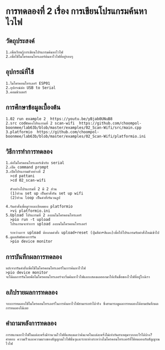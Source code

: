 # การทดลองที่ 2 เรื่อง การเขียนโปรแกรมค้นหาไวไฟ
## วัตถุประสงค์
    1.เพื่อเรียนรู้การเขียนโปรแกรมค้นหาไวไฟ
    2.เพื่อใช้ไมโครคอนโทรเลอร์ค้นหาไวไฟที่อยู่รอบๆ
## อุปกรณ์ที่ใช้
    1.ไมโครคอนโทรเลอร์ ESP01
    2.อุปกรณ์ต่อ USB to Serial
    3.คอมพิวเตอร์
## การศึกษาข้อมูลเบื้องต้น
    1.02 run example 2  https://youtu.be/yBjab0UNuB8
    2.src codeของโปรแกรมที่ 2 scan-wifi  https://github.com/choompol-boonmee/lab63b/blob/master/examples/02_Scan-Wifi/src/main.cpp
    3.platformio  https://github.com/choompol-boonmee/lab63b/blob/master/examples/02_Scan-Wifi/platformio.ini 
## วิธีการทำการทดลอง
    1.ต่อไมโครคอนโทรเลอร์เข้ากับ serial
    2.เปิด command prompt
    3.เปิดโปรแกรมตัวอย่างที่ 2
      >cd pattani
      >cd 02_scan-wifi

      ตัวอย่างโปรแกรมที่ 2 มี 2 ส่วน
      (1)ส่วน set up เป็นคำสั่งรัน set up wifi
      (2)ส่วน loop เป็นคำสั่งรันวนลูป 
      
    4.รันคำสั่งเพื่อดูรายละเอียดของ platformio
      >vi platformio.ini
    5.Upload โปรแกรมที่ 2 ลงบนไมโครคอนโทรเลอร์
      >pio run -t upload
      โปรแกรมจะทำการ upload ลงบนไมโครคอนโทรเลอร์ 
      
      ระหว่างการ upload ต้องกดคำสั่ง upload+reset (ปุ่มสีดำ+สีแดง)เพื่อให้โปรแกรมรับคำสั่งใหม่เข้าไป
    6.ดูผลลัพธ์ของการรัน
      >pio device monitor
## การบันทึกผลการทดลอง
    หลังจากรันคำสั่งเพื่อใช้ไมโครคอนโทรเลอร์ในการค้นหาไวไฟ
    >pio device monitor
    จะได้ผลการรันโดยคือไมโครคอนโทรเลอร์จะเริ่มค้นหาไวไฟและเเสดงผลออกมาให้เห็นชื่อของไวไฟที่อยู่ใกล้เรา
    
## อภิปรายผลการทดลอง
    จากการทดลองใช้ไมโครคอนโทรเลอร์ในการค้นหาไวไฟสามารถทำได้จริง ซึ่งสามารถดูผลการทดลองได้ตามบันทึกผลการทดลองได้เลย
## คำถามหลังการทดลอง
    การสแกนหาไวไฟในแต่ละครั้งมีจำนวนไวไฟที่แสดงผลว่าค้นเจอในเเต่ละครั้งไม่เท่ากันสาเหตุมาจากอะไรได้บ้าง?
    คำตอบ ความเร็วและความแรงของสัญญาณไวไฟนั้นๆและระยะห่างระหว่างไมโครคอนโทรเลอร์ที่ใช้ทดลองกับสัญญาณไวไฟ
